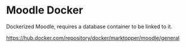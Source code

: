 # Moodle Docker

Dockerized Moodle, requires a database container to be linked to it.

https://hub.docker.com/repository/docker/marktopper/moodle/general
